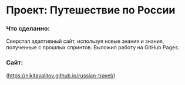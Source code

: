 # Проект: Путешествие по России

### Что сделанно:
Сверстал адаптивный сайт, используя новые знания и знания, полученные с прошлых спринтов.
Выложил работу на GitHub Pages.

### Сайт:
(https://nikitavalitov.github.io/russian-travel/)
